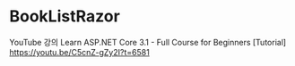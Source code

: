 # BookListRazor

YouTube 강의
Learn ASP.NET Core 3.1 - Full Course for Beginners [Tutorial]
https://youtu.be/C5cnZ-gZy2I?t=6581
